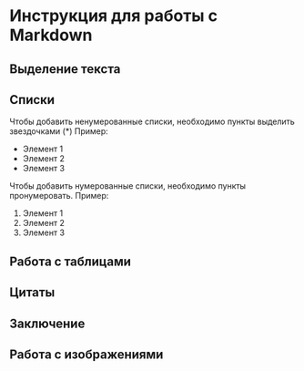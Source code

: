 # Инструкция для работы с Markdown

## Выделение текста

## Списки

Чтобы добавить ненумерованные списки, необходимо пункты выделить звездочками (*) Пример:
* Элемент 1
* Элемент 2
* Элемент 3

Чтобы добавить нумерованные списки, необходимо пункты пронумеровать. Пример:

1. Элемент 1
2. Элемент 2
3. Элемент 3

## Работа с таблицами

## Цитаты

## Заключение

## Работа с изображениями